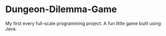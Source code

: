 # Dungeon-Dilemma-Game
My first every full-scale programming project. A fun little game built using Java.
